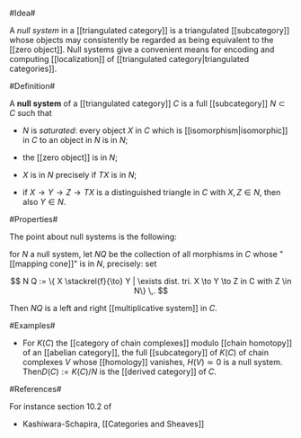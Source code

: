 #Idea#

A _null system_ in a [[triangulated category]] is a triangulated [[subcategory]] whose objects may consistently be regarded as being equivalent to the [[zero object]]. Null systems give a convenient means for encoding and computing [[localization]] of [[triangulated category|triangulated categories]].

#Definition#

A **null system** of a [[triangulated category]] $C$ is a full [[subcategory]] $N \subset C$ such that

* $N$ is _saturated_: every object $X$ in $C$ which is [[isomorphism|isomorphic]] in $C$ to an object in $N$ is in $N$;

* the [[zero object]] is in $N$;

* $X$ is in $N$ precisely if $T X$ is in $N$;

* if $X \to Y \to Z \to T X$ is a distinguished triangle in $C$ with $X, Z \in N$, then also $Y \in N$.

#Properties#

The point about null systems is the following:

for $N$ a null system, let $N Q$ be the collection of all morphisms in $C$ whose "[[mapping cone]]" is in $N$, precisely: set

$$
  N Q := \{ X \stackrel{f}{\to} Y | \exists dist. tri. X \to Y \to Z in C with Z \in N\}
  \,.
$$

Then
$N Q$ is a left and right [[multiplicative system]] in $C$.

#Examples#

* For $K(C)$ the [[category of chain complexes]] modulo [[chain homotopy]] of an [[abelian category]], the full [[subcategory]] of $K(C)$ of chain complexes $V$ whose [[homology]] vanishes, $H(V) \simeq 0$ is a null system.
Then$D(C) := K(C)/N$ is the [[derived category]] of $C$.


#References#

For instance section 10.2 of

* Kashiwara-Schapira, [[Categories and Sheaves]]